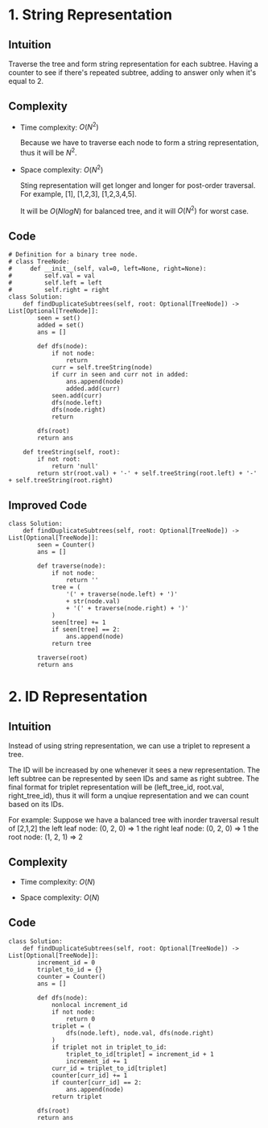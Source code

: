# 1. String Representation

## Intuition
Traverse the tree and form string representation for each subtree. Having a counter to see if there's repeated subtree, adding to answer only when it's equal to 2.


## Complexity
- Time complexity:
    $O(N^2)$

    Because we have to traverse each node to form a string representation, thus it will be $N^2$.

- Space complexity:
    $O(N^2)$

    Sting representation will get longer and longer for post-order traversal. For example, [1], [1,2,3], [1,2,3,4,5].

    It will be $O(NlogN)$ for balanced tree, and it will $O(N^2)$ for worst case.

## Code
```python3 []
# Definition for a binary tree node.
# class TreeNode:
#     def __init__(self, val=0, left=None, right=None):
#         self.val = val
#         self.left = left
#         self.right = right
class Solution:
    def findDuplicateSubtrees(self, root: Optional[TreeNode]) -> List[Optional[TreeNode]]:
        seen = set()
        added = set()
        ans = []
        
        def dfs(node):
            if not node:
                return
            curr = self.treeString(node)
            if curr in seen and curr not in added:
                ans.append(node)
                added.add(curr)
            seen.add(curr)
            dfs(node.left)
            dfs(node.right)
            return
        
        dfs(root)
        return ans
    
    def treeString(self, root):
        if not root:
            return 'null'
        return str(root.val) + '-' + self.treeString(root.left) + '-' + self.treeString(root.right)
```

## Improved Code
```python3 []
class Solution:
    def findDuplicateSubtrees(self, root: Optional[TreeNode]) -> List[Optional[TreeNode]]:
        seen = Counter()
        ans = []

        def traverse(node):
            if not node:
                return ''
            tree = (
                '(' + traverse(node.left) + ')' 
                + str(node.val) 
                + '(' + traverse(node.right) + ')'
            )
            seen[tree] += 1
            if seen[tree] == 2:
                ans.append(node)
            return tree
        
        traverse(root)
        return ans
```

# 2. ID Representation

## Intuition
Instead of using string representation, we can use a triplet to represent a tree.

The ID will be increased by one whenever it sees a new representation. The left subtree can be represented by seen IDs and same as right subtree. The final format for triplet representation will be (left_tree_id, root.val, right_tree_id), thus it will form a unqiue representation and we can count based on its IDs.

For example:
Suppose we have a balanced tree with inorder traversal result of [2,1,2]
the left leaf node: (0, 2, 0) => 1
the right leaf node: (0, 2, 0) => 1
the root node: (1, 2, 1) => 2

## Complexity
- Time complexity:
    $O(N)$

- Space complexity:
    $O(N)$

## Code
```python3 []
class Solution:
    def findDuplicateSubtrees(self, root: Optional[TreeNode]) -> List[Optional[TreeNode]]:
        increment_id = 0
        triplet_to_id = {}
        counter = Counter()
        ans = []

        def dfs(node):
            nonlocal increment_id
            if not node:
                return 0
            triplet = (
                dfs(node.left), node.val, dfs(node.right)
            )
            if triplet not in triplet_to_id:
                triplet_to_id[triplet] = increment_id + 1
                increment_id += 1
            curr_id = triplet_to_id[triplet]
            counter[curr_id] += 1
            if counter[curr_id] == 2:
                ans.append(node)
            return triplet
        
        dfs(root)
        return ans
```